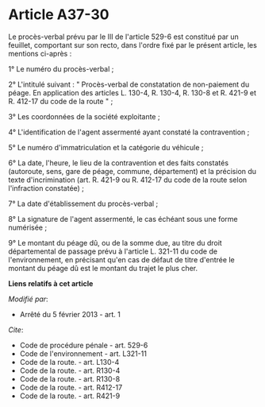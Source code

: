 # Article A37-30

Le procès-verbal prévu par le III de l'article 529-6 est constitué par un feuillet, comportant sur son recto, dans l'ordre
fixé par le présent article, les mentions ci-après : 

1° Le numéro du procès-verbal ; 

2° L'intitulé suivant : " Procès-verbal de constatation de non-paiement du péage. En application des articles L. 130-4, 
R. 130-4, R. 130-8 et R. 421-9 et R. 412-17 du code de la route " ; 

3° Les coordonnées de la société exploitante ; 

4° L'identification de l'agent assermenté ayant constaté la contravention ; 

5° Le numéro d'immatriculation et la catégorie du véhicule ; 

6° La date, l'heure, le lieu de la contravention et des faits constatés (autoroute, sens, gare de péage, commune,
département) et la précision du texte d'incrimination (art. R. 421-9 ou R. 412-17 du code de la route selon l'infraction
constatée) ; 

7° La date d'établissement du procès-verbal ; 

8° La signature de l'agent assermenté, le cas échéant sous une forme numérisée ; 

9° Le montant du péage dû, ou de la somme due, au titre du droit départemental de passage prévu à l'article L. 321-11 du code
de l'environnement, en précisant qu'en cas de défaut de titre d'entrée le montant du péage dû est le montant du trajet le
plus cher.

**Liens relatifs à cet article**

_Modifié par_:

  - Arrêté du 5 février 2013 - art. 1

_Cite_:

  - Code de procédure pénale - art. 529-6
  - Code de l'environnement - art. L321-11
  - Code de la route. - art. L130-4
  - Code de la route. - art. R130-4
  - Code de la route. - art. R130-8
  - Code de la route. - art. R412-17
  - Code de la route. - art. R421-9
